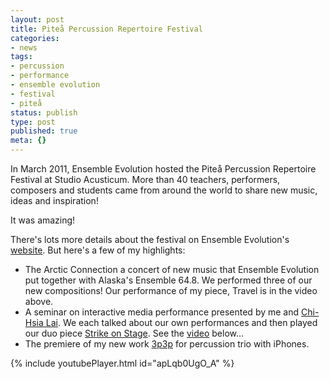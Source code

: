```yaml
---
layout: post
title: Piteå Percussion Repertoire Festival
categories:
- news
tags:
- percussion
- performance
- ensemble evolution
- festival
- piteå
status: publish
type: post
published: true
meta: {}
---
```


In March 2011, Ensemble Evolution hosted the Piteå Percussion Repertoire Festival at Studio Acusticum. More than 40 teachers, performers, composers and students came from around the world to share new music, ideas and inspiration!

It was amazing!

There's lots more details about the festival on Ensemble Evolution's [website](http://www.ensemble-evolution.com). But here's a few of my highlights:

* The Arctic Connection a concert of new music that Ensemble Evolution put together with Alaska's Ensemble 64.8. We performed three of our new compositions! Our performance of my piece, Travel is in the video above.
* A seminar on interactive media performance presented by me and [Chi-Hsia Lai](http://www.laichihsia.com). We each talked about our own performances and then played our duo piece [Strike on Stage](http://strikeonstage.posterous.com). See the [video](http://www.youtube.com/watch?v=apLqb0UgO_A) below...
* The premiere of my new work [3p3p](http://youtu.be/vJfFVxCJGZE) for percussion trio with iPhones.

{% include youtubePlayer.html id="apLqb0UgO_A" %}
